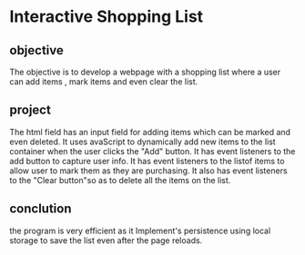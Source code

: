 # Interactive Shopping List
## objective 
The objective is to develop a webpage with a shopping list where a user can add items , mark items and even clear the list.
## project 
The html field has an input field for adding items which can be marked and even deleted.
It uses avaScript to dynamically add new items to the list container when the user clicks the "Add" button.
It has event listeners to the add button to capture user info.
It has event listeners to the listof items to allow user to mark them as they are purchasing.
It also has event listeners to the "Clear button"so as to delete all the items on the list.
## conclution 
the program is very efficient as it Implement's  persistence using local storage to save the list even after the page reloads.